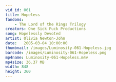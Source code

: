 ```yaml
---
vid_id: 061
title: Hopeless
fandoms:
    - The Lord of the Rings Trilogy
creators: One Sick Fuck Productions
song: Hopelessly Devoted
artist: Olivia Newton-John
date:   2005-03-04 10:00:00
thumbnail: /images/Luminosity-061-Hopeless.jpg
barcode: /images/Luminosity-061-Hopeless.png
mp4name: Luminosity-061-Hopeless.m4v
mp4size: 36.37 MB
width: 848
height: 360
---
```



